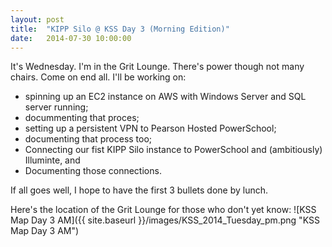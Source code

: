 ```yaml
---
layout: post
title:  "KIPP Silo @ KSS Day 3 (Morning Edition)"
date:   2014-07-30 10:00:00
---
```


It's Wednesday.  I'm in the Grit Lounge.  There's power though not many chairs. Come on end all.  I'll be working on:

* spinning up an EC2 instance on AWS with Windows Server and SQL server running;
* docummenting that proces;
* setting up a persistent VPN to Pearson Hosted PowerSchool;
* documenting that process too;
* Connecting our fist KIPP Silo instance to PowerSchool and (ambitiously) Illuminte, and
* Documenting those connections.

If all goes well, I hope to have the first 3 bullets done by lunch.

Here's the location of the Grit Lounge for those who don't yet know:
![KSS Map Day 3 AM]({{ site.baseurl }}/images/KSS_2014_Tuesday_pm.png "KSS Map Day 3 AM")




